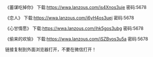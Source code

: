  《蓄谋吃掉你》
下载:https://wwa.lanzous.com/is4Xnos3uje 密码:5678

《恋人》
下载:https://wwa.lanzous.com/i6yH4os3uej 密码:5678

《心甘情愿》
下载:https://wwa.lanzous.com/ihk5gos3ubg 密码:5678 

 《偷来的欢愉》
下载:https://wwa.lanzous.com/iSZBvos3u5a 密码:5678

链接复制到外面浏览器打开，不要在微信打开！

